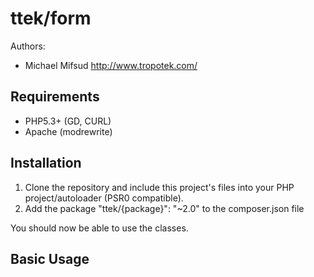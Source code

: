 ttek/form
=========

Authors:

  - Michael Mifsud <http://www.tropotek.com/>

Requirements
------------

 - PHP5.3+ (GD, CURL)
 - Apache (modrewrite)


Installation
------------

1. Clone the repository and include this project's files into your PHP
   project/autoloader (PSR0 compatible).
2. Add the package "ttek/{package}": "~2.0" to the composer.json file

You should now be able to use the classes.


Basic Usage
------------



  <?php

  // TODO: Example of using the code


  ?>




